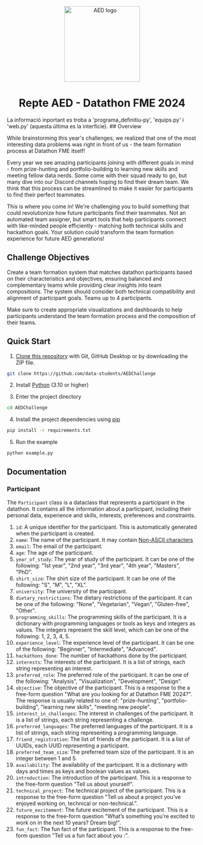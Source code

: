 <div align="center">
    <img src="public/aed_logo.png" width="200" alt="AED logo" />
    <h1>Repte AED - Datathon FME 2024</h1>
</div>
La informació inportant es troba a 'programa_definitiu-py', 'equips.py' i 'web.py' (aquesta última es la interfície).
## Overview

While brainstorming this year's challenges, we realized that one of the most interesting data problems was right in front of us - the team formation process at Datathon FME itself! 

Every year we see amazing participants joining with different goals in mind - from prize-hunting and portfolio-building to learning new skills and meeting fellow data nerds. Some come with their squad ready to go, but many dive into our Discord channels hoping to find their dream team. We think that this process can be streamlined to make it easier for participants to find their perfect teammates.

This is where you come in! We're challenging you to build something that could revolutionize how future participants find their teammates. Not an automated team assigner, but smart tools that help participants connect with like-minded people efficiently - matching both technical skills and hackathon goals. Your solution could transform the team formation experience for future AED generations!


## Challenge Objectives

Create a team formation system that matches datathon participants based on their characteristics and objectives, ensuring balanced and complementary teams while providing clear insights into team compositions. The system should consider both technical compatibility and alignment of participant goals. Teams up to 4 participants.

Make sure to create appropriate visualizations and dashboards to help participants understand the team formation process and the composition of their teams.

## Quick Start

1. [Clone this repository](https://docs.github.com/en/repositories/creating-and-managing-repositories/cloning-a-repository) with Git, GitHub Desktop or by downloading the ZIP file.

```bash
git clone https://github.com/data-students/AEDChallenge
```

2. Install [Python](https://www.python.org/downloads/) (3.10 or higher)

3. Enter the project directory

```bash
cd AEDChallenge
```

4. Install the project dependencies using [pip](https://pip.pypa.io/en/stable/getting-started/)

```bash
pip install -r requirements.txt
```

5. Run the example

```bash
python example.py
```

## Documentation

### Participant

The `Participant` class is a dataclass that represents a participant in the datathon. It contains all the information about a participant, including their personal data, experience and skills, interests, preferences and constraints.

1. `id`: A unique identifier for the participant. This is automatically generated when the participant is created.
2. `name`: The name of the participant. It may contain [Non-ASCII characters](https://blog.jpalardy.com/posts/dealing-with-non-ascii-characters/)
3. `email`: The email of the participant.
4. `age`: The age of the participant.
5. `year_of_study`: The year of study of the participant. It can be one of the following: "1st year", "2nd year", "3rd year", "4th year", "Masters", "PhD".
6. `shirt_size`: The shirt size of the participant. It can be one of the following: "S", "M", "L", "XL".
7. `university`: The university of the participant.
8. `dietary_restrictions`: The dietary restrictions of the participant. It can be one of the following: "None", "Vegetarian", "Vegan", "Gluten-free", "Other".
9. `programming_skills`: The programming skills of the participant. It is a dictionary with programming languages or tools as keys and integers as values. The integers represent the skill level, which can be one of the following: 1, 2, 3, 4, 5.
10. `experience_level`: The experience level of the participant. It can be one of the following: "Beginner", "Intermediate", "Advanced".
11. `hackathons_done`: The number of hackathons done by the participant.
12. `interests`: The interests of the participant. It is a list of strings, each string representing an interest. 
13. `preferred_role`: The preferred role of the participant. It can be one of the following: "Analysis", "Visualization", "Development", "Design".
14. `objective`: The objective of the participant. This is a response to the a free-form question "What are you looking for at Datathon FME 2024?". The response is usually related to one of: "prize-hunting", "portfolio-building", "learning new skills", "meeting new people".
15. `interest_in_challenges`: The interest in challenges of the participant. It is a list of strings, each string representing a challenge. 
16. `preferred_languages`: The preferred languages of the participant. It is a list of strings, each string representing a programming language.
17. `friend_registration`: The list of friends of the participant. It is a list of UUIDs, each UUID representing a participant.
18. `preferred_team_size`: The preferred team size of the participant. It is an integer between 1 and 5.
19. `availability`: The availability of the participant. It is a dictionary with days and times as keys and boolean values as values.
20. `introduction`: The introduction of the participant. This is a response to the free-form question "Tell us about yourself".
21. `technical_project`: The technical project of the participant. This is a response to the free-form question "Tell us about a project you’ve enjoyed working on, technical or non-technical.".
22. `future_excitement`: The future excitement of the participant. This is a response to the free-form question "What’s something you’re excited to work on in the next 10 years? Dream big!".
23. `fun_fact`: The fun fact of the participant. This is a response to the free-form question "Tell us a fun fact about you :".
